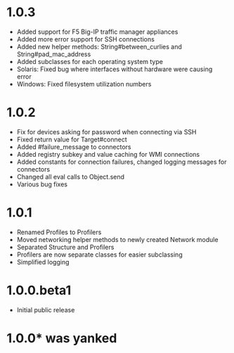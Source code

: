 # 1.0.3
* Added support for F5 Big-IP traffic manager appliances
* Added more error support for SSH connections
* Added new helper methods: String#between_curlies and String#pad_mac_address
* Added subclasses for each operating system type
* Solaris: Fixed bug where interfaces without hardware were causing error
* Windows: Fixed filesystem utilization numbers

# 1.0.2
* Fix for devices asking for password when connecting via SSH
* Fixed return value for Target#connect
* Added #failure_message to connectors
* Added registry subkey and value caching for WMI connections
* Added constants for connection failures, changed logging messages for connectors
* Changed all eval calls to Object.send
* Various bug fixes

# 1.0.1
* Renamed Profiles to Profilers
* Moved networking helper methods to newly created Network module
* Separated Structure and Profilers
* Profilers are now separate classes for easier subclassing
* Simplified logging

# 1.0.0.beta1
* Initial public release

# 1.0.0* was yanked
